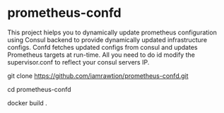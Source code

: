 # prometheus-confd

This project hielps you to dynamically update prometheus configuration using Consul backend to provide dynamically updated infrastructure configs. Confd fetches updated configs from consul and updates Prometheus targets at run-time. All you need to do id modify the supervisor.conf to reflect your consul servers IP.

git clone https://github.com/iamrawtion/prometheus-confd.git

cd prometheus-confd

docker build .

